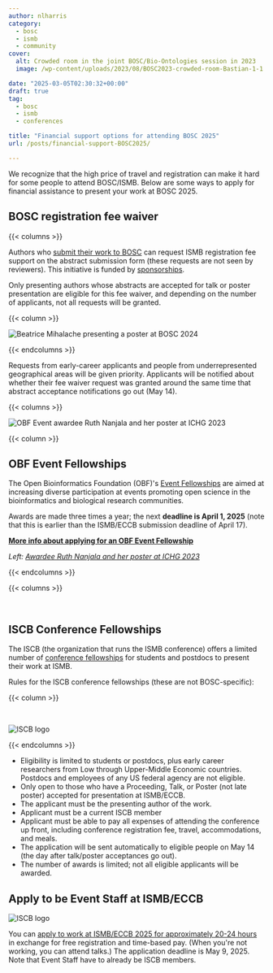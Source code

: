 ```yaml
---
author: nlharris
category:
  - bosc
  - ismb
  - community
cover:
  alt: Crowded room in the joint BOSC/Bio-Ontologies session in 2023
  image: /wp-content/uploads/2023/08/BOSC2023-crowded-room-Bastian-1-1.png

date: "2025-03-05T02:30:32+00:00"
draft: true
tag:
  - bosc
  - ismb
  - conferences

title: "Financial support options for attending BOSC 2025"
url: /posts/financial-support-BOSC2025/

---
```


We recognize that the high price of travel and registration can make it hard for some people to attend BOSC/ISMB. Below are some ways to apply for financial assistance to present your work at BOSC 2025.

## BOSC registration fee waiver

{{< columns >}}

Authors who [submit their work to BOSC](/events/bosc-2025/submit/) can request ISMB registration fee support on the abstract submission form (these requests are not seen by reviewers). This initiative is funded by [sponsorships](/events/sponsors/).

Only presenting authors whose abstracts are accepted for talk or poster presentation are eligible for this fee waiver, and depending on the number of applicants, not all requests will be granted.

{{< column >}}

![Beatrice Mihalache presenting a poster at BOSC 2024](/img/Beatrice-Mihalache-with-BOSC-poster.jpg)

{{< endcolumns >}}

Requests from early-career applicants and people from underrepresented geographical areas will be given priority. 
Applicants will be notified about whether their fee waiver request was granted around the same time that abstract acceptance notifications go out (May 14).


{{< columns >}}

![OBF Event awardee Ruth Nanjala and her poster at ICHG 2023](/img/Ruth-Nanjala-OBF-travel-awardee.png)

{{< column >}}

## OBF Event Fellowships

The Open Bioinformatics Foundation (OBF)'s
[Event Fellowships](/event-awards/) are aimed at increasing diverse participation at events promoting open science in the bioinformatics and biological research communities.

Awards are made three times a year; the next **deadline is April 1, 2025** (note that this is earlier than the ISMB/ECCB submission deadline of April 17).

**[More info about applying for an OBF Event Fellowship](/2025/03/02/event-fellowship-2025-1/)**

*Left: 
[Awardee Ruth Nanjala and her poster at ICHG 2023](/2023/03/21/ruth-nanjala-experience-at-the-ichg-2023-conference/)*


{{< endcolumns >}}

{{< columns >}}

<br/>

## ISCB Conference Fellowships

The ISCB (the organization that runs the ISMB conference) offers a limited number of [conference fellowships](https://www.iscb.org/ismbeccb2025/general-info/conference-fellowships) for students and postdocs to present their work at ISMB.

Rules for the ISCB conference fellowships (these are not BOSC-specific):

{{< column >}}

<br/>

![ISCB logo](/img/Iscb_logo.png)

{{< endcolumns >}}

- Eligibility is limited to students or postdocs, plus early career researchers from Low through Upper-Middle Economic countries. Postdocs and employees of any US federal agency are not eligible.
- Only open to those who have a Proceeding, Talk, or Poster (not late poster) accepted for presentation at ISMB/ECCB.
- The applicant must be the presenting author of the work.
- Applicant must be a current ISCB member
- Applicant must be able to pay all expenses of attending the conference up front, including conference registration fee, travel, accommodations, and meals.
- The application will be sent automatically to eligible people on May 14 (the day after talk/poster acceptances go out).
- The number of awards is limited; not all eligible applicants will be awarded.

## Apply to be Event Staff at ISMB/ECCB

![ISCB logo](/img/2025/banner.ConferenceBanner.ISMBECCB.2025.png)

You can [apply to work at ISMB/ECCB 2025 for approximately 20-24 hours](https://www.iscb.org/ismbeccb2025/general-info/apply-to-be-event-staff) in exchange for free registration and time-based pay. (When you're not working, you can attend talks.) The application deadline is May 9, 2025. Note that Event Staff have to already be ISCB members.


